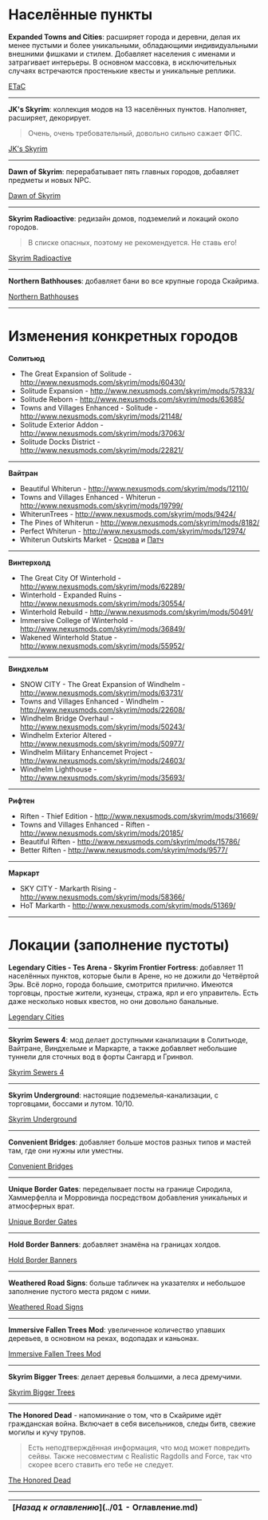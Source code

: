 # Населённые пункты

**Expanded Towns and Cities**: расширяет города и деревни, делая их менее пустыми и более уникальными, обладающими индивидуальными внешними фишками и стилем. Добавляет населения с именами и затрагивает интерьеры. В основном массовка, в исключительных случаях встречаются простенькие квесты и уникальные реплики.

[ETaC](http://www.nexusmods.com/skyrim/mods/13608/)

------

**JK's Skyrim**: коллекция модов на 13 населённых пунктов. Наполняет, расширяет, декорирует.

> Очень, очень требовательный, довольно сильно сажает ФПС.

[JK's Skyrim](http://www.nexusmods.com/skyrim/mods/61035/)

------

**Dawn of Skyrim**: перерабатывает пять главных городов, добавляет предметы и новых NPC.

[Dawn of Skyrim](http://www.nexusmods.com/skyrim/mods/58275/)

------

**Skyrim Radioactive**: редизайн домов, подземелий и локаций около городов.

> В списке опасных, поэтому не рекомендуется. Не ставь его!

[Skyrim Radioactive](http://www.nexusmods.com/skyrim/mods/59871/)

------

**Northern Bathhouses**: добавляет бани во все крупные города Скайрима.

[Northern Bathhouses](http://www.nexusmods.com/skyrim/mods/27489/)

------

# Изменения конкретных городов

**Солитьюд**

+ The Great Expansion of Solitude - http://www.nexusmods.com/skyrim/mods/60430/
+ Solitude Expansion - http://www.nexusmods.com/skyrim/mods/57833/
+ Solitude Reborn - http://www.nexusmods.com/skyrim/mods/63685/
+ Towns and Villages Enhanced - Solitude - http://www.nexusmods.com/skyrim/mods/21148/
+ Solitude Exterior Addon - http://www.nexusmods.com/skyrim/mods/37063/
+ Solitude Docks District - http://www.nexusmods.com/skyrim/mods/22821/

------

**Вайтран**

+ Beautiful Whiterun - http://www.nexusmods.com/skyrim/mods/12110/
+ Towns and Villages Enhanced - Whiterun - http://www.nexusmods.com/skyrim/mods/19799/
+ WhiterunTrees - http://www.nexusmods.com/skyrim/mods/9424/
+ The Pines of Whiterun - http://www.nexusmods.com/skyrim/mods/8182/
+ Perfect Whiterun - http://www.nexusmods.com/skyrim/mods/12974/
+ Whiterun Outskirts Market - [Основа](http://www.nexusmods.com/skyrim/mods/11534/) и [Патч](http://www.nexusmods.com/skyrim/mods/27276/)

------

**Винтерхолд**

+ The Great City Of Winterhold - http://www.nexusmods.com/skyrim/mods/62289/
+ Winterhold - Expanded Ruins - http://www.nexusmods.com/skyrim/mods/30554/
+ Winterhold Rebuild - http://www.nexusmods.com/skyrim/mods/50491/
+ Immersive College of Winterhold - http://www.nexusmods.com/skyrim/mods/36849/
+ Wakened Winterhold Statue - http://www.nexusmods.com/skyrim/mods/55952/

------

**Виндхельм**

+ SNOW CITY - The Great Expansion of Windhelm - http://www.nexusmods.com/skyrim/mods/63731/
+ Towns and Villages Enhanced - Windhelm - http://www.nexusmods.com/skyrim/mods/22608/
+ Windhelm Bridge Overhaul - http://www.nexusmods.com/skyrim/mods/50243/
+ Windhelm Exterior Altered - http://www.nexusmods.com/skyrim/mods/50977/
+ Windhelm Military Enhancemet Project - http://www.nexusmods.com/skyrim/mods/24603/
+ Windhelm Lighthouse - http://www.nexusmods.com/skyrim/mods/35693/

------

**Рифтен**

+ Riften - Thief Edition  - http://www.nexusmods.com/skyrim/mods/31669/
+ Towns and Villages Enhanced - Riften - http://www.nexusmods.com/skyrim/mods/20185/
+ Beautiful Riften - http://www.nexusmods.com/skyrim/mods/15786/
+ Better Riften - http://www.nexusmods.com/skyrim/mods/9577/

------

**Маркарт**

+ SKY CITY - Markarth Rising - http://www.nexusmods.com/skyrim/mods/58366/
+ HoT Markarth - http://www.nexusmods.com/skyrim/mods/51369/

------

# Локации (заполнение пустоты)

**Legendary Cities - Tes Arena - Skyrim Frontier Fortress**: добавляет 11 населённых пунктов, которые были в Арене, но не дожили до Четвёртой Эры. Всё лорно, города большие, смотрится прилично. Имеются торговцы, простые жители, кузнецы, стража, ярл и его управитель. Есть даже несколько новых квестов, но они довольно банальные.

[Legendary Cities](http://www.nexusmods.com/skyrim/mods/47989/)

------

**Skyrim Sewers 4**: мод делает доступными канализации в Солитьюде, Вайтране, Виндхельме и Маркарте, а также добавляет небольшие туннели для сточных вод в форты Сангард и Гринвол.

[Skyrim Sewers 4](http://www.nexusmods.com/skyrim/mods/14351/)

------

**Skyrim Underground**: настоящие подземелья-канализации, с торговцами, боссами и лутом. 10/10.

[Skyrim Underground](http://www.nexusmods.com/skyrim/mods/75004/)

------

**Convenient Bridges**: добавляет больше мостов разных типов и мастей там, где они нужны или уместны.

[Convenient Bridges](http://www.nexusmods.com/skyrim/mods/60620/)

------

**Unique Border Gates**: переделывает посты на границе Сиродила, Хаммерфелла и Морровинда посредством добавления уникальных и атмосферных врат.

[Unique Border Gates](http://www.nexusmods.com/skyrim/mods/52296/)

------

**Hold Border Banners**: добавляет знамёна на границах холдов.

[Hold Border Banners](http://www.nexusmods.com/skyrim/mods/43493/)

------

**Weathered Road Signs**: больше табличек на указателях и небольшое заполнение пустого места рядом с ними.

[Weathered Road Signs](http://www.nexusmods.com/skyrim/mods/2810/)

------

**Immersive Fallen Trees Mod**: увеличенное количество упавших деревьев, в основном на реках, водопадах и каньонах.

[Immersive Fallen Trees Mod](http://www.nexusmods.com/skyrim/mods/55699/)

------

**Skyrim Bigger Trees**: делает деревья большими, а леса дремучими.

[Skyrim Bigger Trees](http://www.nexusmods.com/skyrim/mods/17168/)

------

**The Honored Dead** - напоминание о том, что в Скайриме идёт гражданская война. Включает в себя висельников, следы битв, свежие могилы и кучу трупов.

> Есть неподтверждённая информация, что мод может повредить сейвы. Также несовместим с Realistic Ragdolls and Force, так что скорее всего ставить его тебе не следует.

[The Honored Dead](http://www.nexusmods.com/skyrim/mods/52403/)

------

|[*Назад к оглавлению*](../01 - Оглавление.md)|
|:---:|
